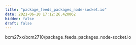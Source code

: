 ```yaml
---
title: "package_feeds_packages_node-socket.io"
date: 2021-06-10 17:12:26.420062
hidden: false
draft: false
---
```


bcm27xx/bcm2710/package_feeds_packages_node-socket.io

